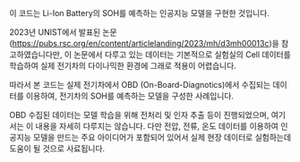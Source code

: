 이 코드는 Li-Ion Battery의 SOH를 예측하는 인공지능 모델을 구현한 것입니다.

2023년 UNIST에서 발표된 논문 (https://pubs.rsc.org/en/content/articlelanding/2023/mh/d3mh00013c)을 참고하였습니다만,
이 논문에서 다루고 있는 데이터는 기본적으로 실험실의 Cell 데이터를 학습하여 실제 전기차의 다이나믹한 환경에 그래로 적용이 어렵습니다.

따라서 본 코드는 실제 전기차에서 OBD (On-Board-Diagnotics)에서 수집되는 데이터를 이용하여, 전기차의 SOH를 예측하는 모델을 구성한 사례입니다.

OBD 수집된 데이터는 모델 학습을 위해 전처리 및 인자 추출 등이 진행되었으며, 여기서는 이 내용을 자세히 다루지는 않습니다.
다만 전압, 전류, 온도 데이터를 이용하여 인공지능 모델을 만드는 주요 아이디어가 포함되어 있어서 실제 현장 데이터로 실험하는데 도움이 될 것으로 사료됩니다.
